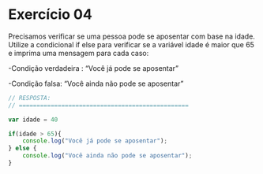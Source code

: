

# Exercício 04

Precisamos verificar se uma pessoa pode se aposentar com base na idade. Utilize a condicional if else para verificar se a variável idade é maior que 65 e imprima uma mensagem para cada caso:

-Condição verdadeira : “Você já pode se aposentar”

-Condição falsa: “Você ainda não pode se aposentar”

```javascript
// RESPOSTA:
// ================================================

var idade = 40

if(idade > 65){
    console.log("Você já pode se aposentar");
} else {
    console.log("Você ainda não pode se aposentar");
}

```